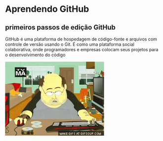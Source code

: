 # Aprendendo GitHub
## primeiros passos de edição GitHub
GitHub é uma plataforma de hospedagem de código-fonte e arquivos com controle de versão usando o Git. É como uma plataforma social colaborativa, onde programadores e empresas colocam seus projetos para o desenvolvimento do código

![GitHub](https://github.com/WachekowskiAnder/robotica/blob/main/giphy.gif)
